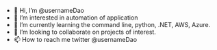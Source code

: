 - 👋 Hi, I’m @usernameDao
- 👀 I’m interested in automation of application
- 🌱 I’m currently learning the command line, python, .NET, AWS, Azure. 
- 💞️ I’m looking to collaborate on projects of interest.
- 📫 How to reach me twitter @usernameDao


<!---
usernameDao/usernameDao is a ✨ special ✨ repository because its `README.md` (this file) appears on your GitHub profile.
You can click the Preview link to take a look at your changes.
Patreon : https://www.patreon.com/usernameDao
--->
